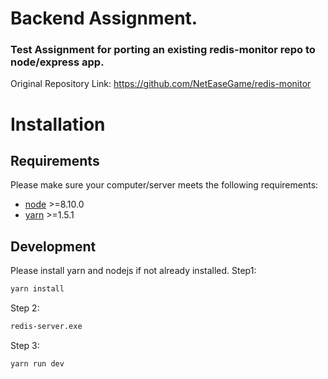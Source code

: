 # Backend Assignment.

### Test Assignment for porting an existing redis-monitor repo to node/express app.
Original Repository Link: https://github.com/NetEaseGame/redis-monitor

# Installation

## Requirements

Please make sure your computer/server meets the following requirements:

- [node](https://nodejs.org/en/download/) >=8.10.0
- [yarn](https://classic.yarnpkg.com/en/docs/install) >=1.5.1

## Development

Please install yarn and nodejs if not already installed.
Step1:

```sh
yarn install
```

Step 2:

```sh
redis-server.exe
```

Step 3:

```sh
yarn run dev
```
